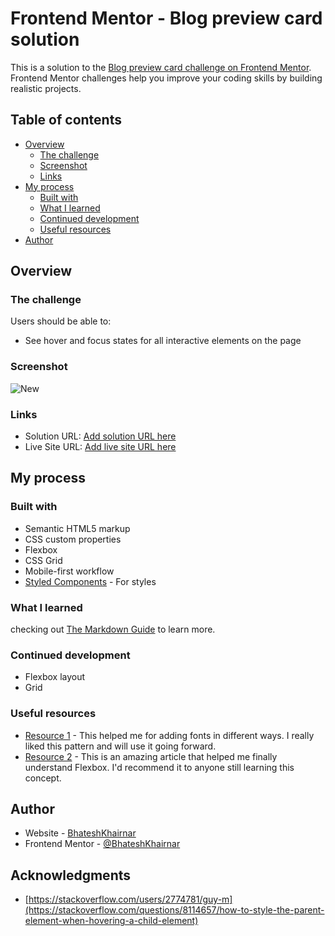 # Frontend Mentor - Blog preview card solution

This is a solution to the [Blog preview card challenge on Frontend Mentor](https://www.frontendmentor.io/challenges/blog-preview-card-ckPaj01IcS). Frontend Mentor challenges help you improve your coding skills by building realistic projects. 

## Table of contents

- [Overview](#overview)
  - [The challenge](#the-challenge)
  - [Screenshot](#screenshot)
  - [Links](#links)
- [My process](#my-process)
  - [Built with](#built-with)
  - [What I learned](#what-i-learned)
  - [Continued development](#continued-development)
  - [Useful resources](#useful-resources)
- [Author](#author)


## Overview

### The challenge

Users should be able to:

- See hover and focus states for all interactive elements on the page

### Screenshot

![New](https://github.com/BhateshKhairnar/Blog-Preview-Card/assets/111328681/f3256b51-821e-4e51-badc-74f24d49cec5)

### Links

- Solution URL: [Add solution URL here](https://your-solution-url.com)
- Live Site URL: [Add live site URL here](https://your-live-site-url.com)

## My process

### Built with

- Semantic HTML5 markup
- CSS custom properties
- Flexbox
- CSS Grid
- Mobile-first workflow
- [Styled Components](https://styled-components.com/) - For styles


### What I learned

checking out [The Markdown Guide](https://www.markdownguide.org/) to learn more.


### Continued development

- Flexbox layout
- Grid


### Useful resources

- [Resource 1](https://developer.mozilla.org/en-US/docs/Web/CSS/@font-face) - This helped me for adding fonts in different ways. I really liked this pattern and will use it going forward.
- [Resource 2](https://css-tricks.com/snippets/css/a-guide-to-flexbox/) - This is an amazing article that helped me finally understand Flexbox. I'd recommend it to anyone still learning this concept.


## Author

- Website - [BhateshKhairnar](https://www.your-site.com)
- Frontend Mentor - [@BhateshKhairnar](https://www.frontendmentor.io/profile/BhateshKhairnar)


## Acknowledgments

- [https://stackoverflow.com/users/2774781/guy-m](https://stackoverflow.com/questions/8114657/how-to-style-the-parent-element-when-hovering-a-child-element)
